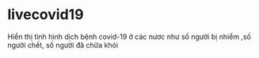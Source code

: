# livecovid19
Hiển thị tình hình dịch bệnh covid-19 ở các nươc như số người bị nhiểm ,số người chết, số người đã chữa khỏi
